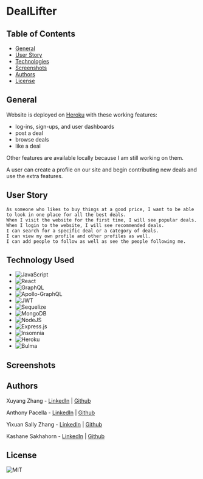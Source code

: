 # DealLifter

## Table of Contents
- [General](#general)
- [User Story](#user-story)
- [Technologies](#technology-used)
- [Screenshots](#screenshots)
- [Authors](#authors)
- [License](#license)

## General
Website is deployed on [Heroku](https://deal-lifter-8376b4c00715.herokuapp.com/) with these working features:
- log-ins, sign-ups, and user dashboards
- post a deal
- browse deals
- like a deal
  
Other features are available locally because I am still working on them.

A user can create a profile on our site and begin contributing new deals and use the extra features.

## User Story
```
As someone who likes to buy things at a good price, I want to be able to look in one place for all the best deals.
When I visit the website for the first time, I will see popular deals.
When I login to the website, I will see recommended deals.
I can search for a specific deal or a category of deals.
I can view my own profile and other profiles as well.
I can add people to follow as well as see the people following me.
```
## Technology Used
- ![JavaScript](https://img.shields.io/badge/javascript-%23323330.svg?style=for-the-badge&logo=javascript&logoColor=%23F7DF1E)
- ![React](https://img.shields.io/badge/react-%2320232a.svg?style=for-the-badge&logo=react&logoColor=%2361DAFB)
- ![GraphQL](https://img.shields.io/badge/-GraphQL-E10098?style=for-the-badge&logo=graphql&logoColor=white)
- ![Apollo-GraphQL](https://img.shields.io/badge/-ApolloGraphQL-311C87?style=for-the-badge&logo=apollo-graphql)
- ![JWT](https://img.shields.io/badge/JWT-black?style=for-the-badge&logo=JSON%20web%20tokens)
- ![Sequelize](https://img.shields.io/badge/Sequelize-52B0E7?style=for-the-badge&logo=Sequelize&logoColor=white)
- ![MongoDB](https://img.shields.io/badge/MongoDB-4EA94B?style=for-the-badge&logo=mongodb&logoColor=white)
- ![NodeJS](https://img.shields.io/badge/node.js-6DA55F?style=for-the-badge&logo=node.js&logoColor=white)
- ![Express.js](https://img.shields.io/badge/express.js-%23404d59.svg?style=for-the-badge&logo=express&logoColor=%2361DAFB)
- ![Insomnia](https://img.shields.io/badge/Insomnia-black?style=for-the-badge&logo=insomnia&logoColor=5849BE)
- ![Heroku](https://img.shields.io/badge/Heroku-430098?style=for-the-badge&logo=heroku&logoColor=white)
- ![Bulma](https://img.shields.io/badge/Bulma-lightgreen?style=for-the-badge&logo=bulma)

## Screenshots

## Authors 
Xuyang Zhang - [LinkedIn](https://www.linkedin.com/in/xuyangzhang/) | [Github](https://github.com/XuyangZhang0)

Anthony Pacella - [LinkedIn](https://www.linkedin.com/in/anthonypacella/) | [Github](https://github.com/anthonypacella)

Yixuan Sally Zhang - [LinkedIn](https://www.linkedin.com/in/sally-zhang-11b743b5/) | [Github](https://github.com/banbanleelee)

Kashane Sakhahorn - [LinkedIn](https://www.linkedin.com/in/kashanesakhakorn/) | [Github](https://github.com/kashane1)

## License 
![MIT](https://badges.genua.fr/github/license/laurenagra/e-commerce)
